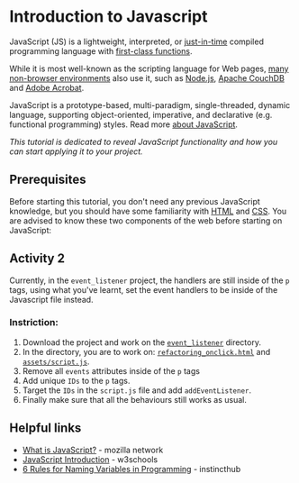 # Introduction to Javascript
JavaScript (JS) is a lightweight, interpreted, or [just-in-time](https://en.wikipedia.org/wiki/Just-in-time_compilation) compiled programming language with [first-class functions](https://developer.mozilla.org/en-US/docs/Glossary/First-class_Function).

While it is most well-known as the scripting language for Web pages, [many non-browser environments](https://en.wikipedia.org/wiki/JavaScript#Other_usage) also use it, such as [Node.js](https://developer.mozilla.org/en-US/docs/Glossary/Node.js), [Apache CouchDB](https://couchdb.apache.org/) and [Adobe Acrobat](https://opensource.adobe.com/dc-acrobat-sdk-docs/acrobatsdk/).

JavaScript is a prototype-based, multi-paradigm, single-threaded, dynamic language, supporting object-oriented, imperative, and declarative (e.g. functional programming) styles. Read more [about JavaScript](https://developer.mozilla.org/en-US/docs/Web/JavaScript/About_JavaScript).

*This tutorial is dedicated to reveal JavaScript functionality and how you can start applying it to your project.*

## Prerequisites
Before starting this tutorial, you don't need any previous JavaScript knowledge, but you should have some familiarity with [HTML](https://skills.instincthub.com/course/html-fundamentals/) and [CSS](https://skills.instincthub.com/course/introduction-css-basics/). You are advised to know these two components of the web before starting on JavaScript:

## Activity 2
Currently, in the `event_listener` project, the handlers are still inside of the `p` tags, using what you've learnt, set the event handlers to be inside of the Javascript file instead.

### Instriction:
1. Download the project and work on the [`event_listener`](https://github.com/instincthub/javascript_events) directory.
2. In the directory, you are to work on: [`refactoring_onclick.html`](https://github.com/instincthub/javascript_events/blob/main/event_listener/refactoring_onclick.html) and [`assets/script.js`](https://github.com/instincthub/javascript_events/blob/main/event_listener/assets/script.js).
3. Remove all `events` attributes inside of the `p` tags
4. Add unique `IDs` to the `p` tags.
5. Target the `IDs` in the `script.js` file and add `addEventListener`.
6. Finally make sure that all the behaviours still works as usual.


## Helpful links
* [What is JavaScript?](https://developer.mozilla.org/en-US/docs/Learn/JavaScript/First_steps/What_is_JavaScript) - mozilla network
* [JavaScript Introduction](https://www.w3schools.com/js/js_intro.asp) - w3schools
* [6 Rules for Naming Variables in Programming](https://instincthub.com/6-rules-for-naming-variables-in-programming/) - instincthub
